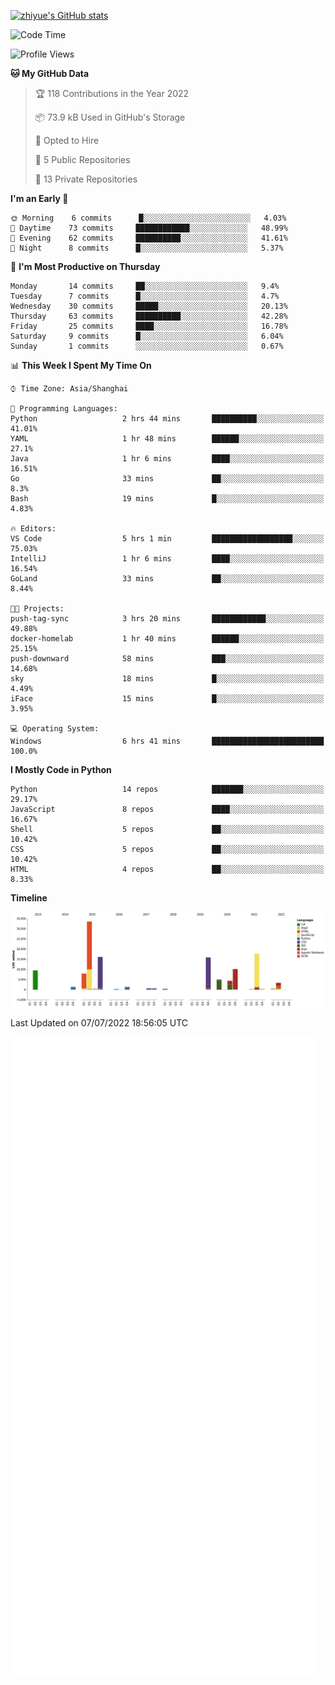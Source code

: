 
[![zhiyue's GitHub stats](https://github-readme-stats.vercel.app/api?username=zhiyue)](https://github.com/anuraghazra/github-readme-stats&&show_icons=true)

<!--START_SECTION:waka-->
![Code Time](http://img.shields.io/badge/Code%20Time-0%20secs-blue)

![Profile Views](http://img.shields.io/badge/Profile%20Views-0-blue)

**🐱 My GitHub Data** 

> 🏆 118 Contributions in the Year 2022
 > 
> 📦 73.9 kB Used in GitHub's Storage 
 > 
> 💼 Opted to Hire
 > 
> 📜 5 Public Repositories 
 > 
> 🔑 13 Private Repositories  
 > 
**I'm an Early 🐤** 

```text
🌞 Morning    6 commits      █░░░░░░░░░░░░░░░░░░░░░░░░   4.03% 
🌆 Daytime    73 commits     ████████████░░░░░░░░░░░░░   48.99% 
🌃 Evening    62 commits     ██████████░░░░░░░░░░░░░░░   41.61% 
🌙 Night      8 commits      █░░░░░░░░░░░░░░░░░░░░░░░░   5.37%

```
📅 **I'm Most Productive on Thursday** 

```text
Monday       14 commits     ██░░░░░░░░░░░░░░░░░░░░░░░   9.4% 
Tuesday      7 commits      █░░░░░░░░░░░░░░░░░░░░░░░░   4.7% 
Wednesday    30 commits     █████░░░░░░░░░░░░░░░░░░░░   20.13% 
Thursday     63 commits     ██████████░░░░░░░░░░░░░░░   42.28% 
Friday       25 commits     ████░░░░░░░░░░░░░░░░░░░░░   16.78% 
Saturday     9 commits      █░░░░░░░░░░░░░░░░░░░░░░░░   6.04% 
Sunday       1 commits      ░░░░░░░░░░░░░░░░░░░░░░░░░   0.67%

```


📊 **This Week I Spent My Time On** 

```text
⌚︎ Time Zone: Asia/Shanghai

💬 Programming Languages: 
Python                   2 hrs 44 mins       ██████████░░░░░░░░░░░░░░░   41.01% 
YAML                     1 hr 48 mins        ██████░░░░░░░░░░░░░░░░░░░   27.1% 
Java                     1 hr 6 mins         ████░░░░░░░░░░░░░░░░░░░░░   16.51% 
Go                       33 mins             ██░░░░░░░░░░░░░░░░░░░░░░░   8.3% 
Bash                     19 mins             █░░░░░░░░░░░░░░░░░░░░░░░░   4.83%

🔥 Editors: 
VS Code                  5 hrs 1 min         ██████████████████░░░░░░░   75.03% 
IntelliJ                 1 hr 6 mins         ████░░░░░░░░░░░░░░░░░░░░░   16.54% 
GoLand                   33 mins             ██░░░░░░░░░░░░░░░░░░░░░░░   8.44%

🐱‍💻 Projects: 
push-tag-sync            3 hrs 20 mins       ████████████░░░░░░░░░░░░░   49.88% 
docker-homelab           1 hr 40 mins        ██████░░░░░░░░░░░░░░░░░░░   25.15% 
push-downward            58 mins             ███░░░░░░░░░░░░░░░░░░░░░░   14.68% 
sky                      18 mins             █░░░░░░░░░░░░░░░░░░░░░░░░   4.49% 
iFace                    15 mins             █░░░░░░░░░░░░░░░░░░░░░░░░   3.95%

💻 Operating System: 
Windows                  6 hrs 41 mins       █████████████████████████   100.0%

```

**I Mostly Code in Python** 

```text
Python                   14 repos            ███████░░░░░░░░░░░░░░░░░░   29.17% 
JavaScript               8 repos             ████░░░░░░░░░░░░░░░░░░░░░   16.67% 
Shell                    5 repos             ██░░░░░░░░░░░░░░░░░░░░░░░   10.42% 
CSS                      5 repos             ██░░░░░░░░░░░░░░░░░░░░░░░   10.42% 
HTML                     4 repos             ██░░░░░░░░░░░░░░░░░░░░░░░   8.33%

```


**Timeline**

![Chart not found](https://raw.githubusercontent.com/zhiyue/zhiyue/main/charts/bar_graph.png) 


 Last Updated on 07/07/2022 18:56:05 UTC
<!--END_SECTION:waka-->

<!-- [![Top Langs](https://github-readme-stats.vercel.app/api/top-langs/?username=zhiyue)](https://github.com/anuraghazra/github-readme-stats) -->

![](./github-metrics.svg)


